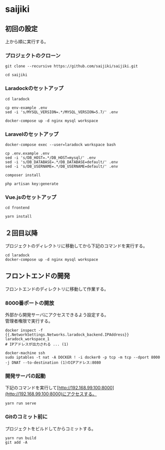 # saijiki

## 初回の設定

上から順に実行する。

### プロジェクトのクローン

```
git clone --recursive https://github.com/saijiki/saijiki.git

cd saijiki
```

### Laradockのセットアップ

```
cd laradock

cp env-example .env
sed -i 's/MYSQL_VERSION=.*/MYSQL_VERSION=5.7/' .env

docker-compose up -d nginx mysql workspace
```

### Laravelのセットアップ

```
docker-compose exec --user=laradock workspace bash

cp .env.example .env
sed -i 's/DB_HOST=.*/DB_HOST=mysql/' .env
sed -i 's/DB_DATABASE=.*/DB_DATABASE=default/' .env
sed -i 's/DB_USERNAME=.*/DB_USERNAME=default/' .env

composer install

php artisan key:generate
```

### Vue.jsのセットアップ

```
cd frontend

yarn install
```

## ２回目以降

プロジェクトのディレクトリに移動してから下記のコマンドを実行する。

```
cd laradock
docker-compose up -d nginx mysql workspace
```

## フロントエンドの開発

フロントエンドのディレクトリに移動して作業する。

### 8000番ポートの開放

外部から開発サーバにアクセスできるよう設定する。  
管理者権限で実行する。

```
docker inspect -f {{.NetworkSettings.Networks.laradock_backend.IPAddress}} laradock_workspace_1
# IPアドレスが出力される ... (1)

docker-machine ssh
sudo iptables -t nat -A DOCKER ! -i docker0 -p tcp -m tcp --dport 8000 -j DNAT --to-destination (1)のIPアドレス:8080
```

### 開発サーバの起動

下記のコマンドを実行して[http://192.168.99.100:8000](http://192.168.99.100:8000)にアクセスする。

```
yarn run serve
```

### Gitのコミット前に

プロジェクトをビルドしてからコミットする。

```
yarn run build
git add -A
```
